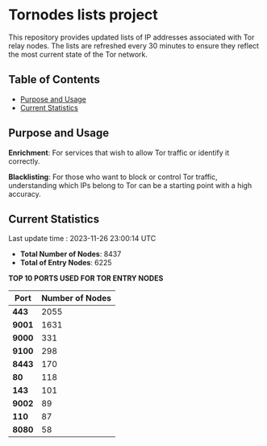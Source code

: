 # Tornodes lists project

This repository provides updated lists of IP addresses associated with Tor relay nodes. The lists are refreshed every 30 minutes to ensure they reflect the most current state of the Tor network.

## Table of Contents

- [Purpose and Usage](#purpose-and-usage)
- [Current Statistics](#current-statistics)


## Purpose and Usage

**Enrichment**: For services that wish to allow Tor traffic or identify it correctly.

**Blacklisting**: For those who want to block or control Tor traffic, understanding which IPs belong to Tor can be a starting point with a high accuracy.

## Current Statistics

Last update time : 2023-11-26 23:00:14 UTC

- **Total Number of Nodes**: 8437
- **Total of Entry Nodes**: 6225

**TOP 10 PORTS USED FOR TOR ENTRY NODES**

| **Port** | **Number of Nodes** |
|------|-----------------|
| **443**   | 2055  |
| **9001**   | 1631  |
| **9000**   | 331  |
| **9100**   | 298  |
| **8443**   | 170  |
| **80**   | 118  |
| **143**   | 101  |
| **9002**   | 89  |
| **110**   | 87  |
| **8080**   | 58  |

